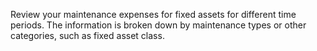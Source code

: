 Review your maintenance expenses for fixed assets for different time periods. The information is broken down by maintenance types or other categories, such as fixed asset class.